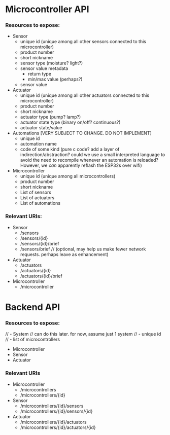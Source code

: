 # Microcontroller API
### Resources to expose:
- Sensor
    - unique id (unique among all other sensors connected to this microcontroller)
    - product number
    - short nickname
    - sensor type (moisture? light?)
    - sensor value metadata
        - return type
        - min/max value (perhaps?)
    - sensor value
- Actuator
    - unique id (unique among all other actuators connected to this microcontroller)
    - product number
    - short nickname
    - actuator type (pump? lamp?)
    - actuator state type (binary on/off? continuous?)
    - actuator state/value
- Automations [VERY SUBJECT TO CHANGE. DO NOT IMPLEMENT]
    - unique id
    - automation name
    - code of some kind (pure c code? add a layer of indirection/abstraction? could we use a small interpreted language to avoid the need to recompile whenever an automation is reloaded? However, we *can* apparently reflash the ESP32s over wifi)
- Microcontroller
    - unique id (unique among all microcontrollers)
    - product number
    - short nickname
    - List of sensors
    - List of actuators
    - List of automations

### Relevant URIs:
- Sensor
    - /sensors          
    - /sensors/{id}
    - /sensors/{id}/brief 
    - /sensors/brief    // (optional, may help us make fewer network requests. perhaps leave as enhancement)
- Actuator
    - /actuators
    - /actuators/{id}
    - /actuators/{id}/brief 
- Microcontroller
    - /microcontroller

# Backend API
### Resources to expose:
// - System                                   // can do this later. for now, assume just 1 system
//     - unique id
//     - list of microcontrollers
- Microcontroller
- Sensor
- Actuator


### Relevant URIs
- Microcontroller
    - /microcontrollers
    - /microcontrollers/{id}
- Sensor
    - /microcontrollers/{id}/sensors
    - /microcontrollers/{id}/sensors/{id}
- Actuator
    - /microcontrollers/{id}/actuators
    - /microcontrollers/{id}/actuators/{id}